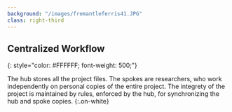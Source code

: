 ```yaml
---
background: "/images/fremantleferris41.JPG"
class: right-third
---
```


## Centralized Workflow
{: style="color: #FFFFFF; font-weight: 500;"}

The hub stores all the project files.
The spokes are researchers, who work independently on personal copies of the entire project.
The integrety of the project is maintained by rules, enforced by the hub, for synchronizing the hub and spoke copies.
{:.on-white}	
